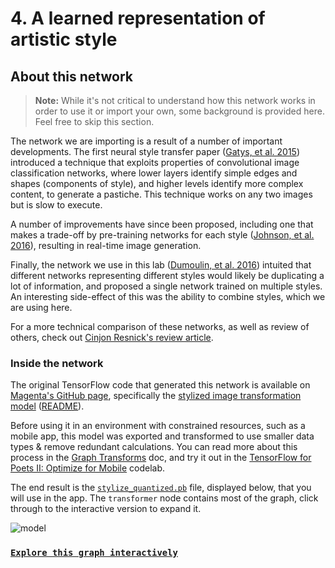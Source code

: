 # 4. A learned representation of artistic style

## About this network

> **Note:** While it's not critical to understand how this network works in order to use it or import your own, some background is provided here. Feel free to skip this section.

The network we are importing is a result of a number of important developments. The first neural style transfer paper ([Gatys, et al. 2015](http://arxiv.org/abs/1508.06576)) introduced a technique that exploits properties of convolutional image classification networks, where lower layers identify simple edges and shapes (components of style), and higher levels identify more complex content, to generate a pastiche. This technique works on any two images but is slow to execute.

A number of improvements have since been proposed, including one that makes a trade-off by pre-training networks for each style ([Johnson, et al. 2016](https://arxiv.org/abs/1603.08155)), resulting in real-time image generation.

Finally, the network we use in this lab ([Dumoulin, et al. 2016](https://arxiv.org/abs/1610.07629)) intuited that different networks representing different styles would likely be duplicating a lot of information, and proposed a single network trained on multiple styles. An interesting side-effect of this was the ability to combine styles, which we are using here.

For a more technical comparison of these networks, as well as review of others, check out [Cinjon Resnick's review article](https://github.com/tensorflow/magenta/blob/master/magenta/reviews/styletransfer.md).

### Inside the network

The original TensorFlow code that generated this network is available on [Magenta's GitHub page](https://github.com/tensorflow/magenta), specifically the [stylized image transformation model](https://github.com/tensorflow/magenta/blob/master/magenta/models/image_stylization/model.py#L28) ([README](https://github.com/tensorflow/magenta/blob/master/magenta/models/image_stylization/README.md)).

Before using it in an environment with constrained resources, such as a mobile app, this model was exported and transformed to use smaller data types & remove redundant calculations. You can read more about this process in the [Graph Transforms](https://github.com/tensorflow/tensorflow/blob/master/tensorflow/tools/graph_transforms/README.md) doc, and try it out in the [TensorFlow for Poets II: Optimize for Mobile](https://codelabs.developers.google.com/codelabs/tensorflow-for-poets-2/) codelab.

The end result is the [`stylize_quantized.pb`](https://github.com/googlecodelabs/tensorflow-style-transfer-android/blob/master/android/assets/stylize_quantized.pb) file, displayed below, that you will use in the app. The `transformer` node contains most of the graph, click through to the interactive version to expand it.

![model](https://codelabs.developers.google.com/codelabs/tensorflow-style-transfer-android/img/dac7f10dfec75e53.png)

### [**`Explore this graph interactively`**](https://googlecodelabs.github.io/tensorflow-style-transfer-android/)
